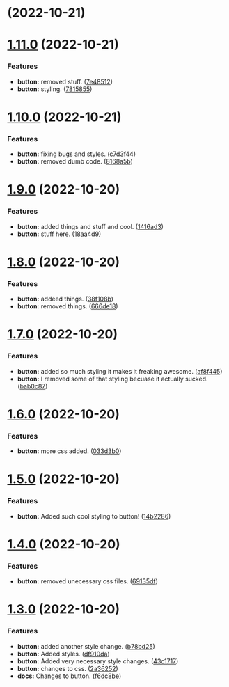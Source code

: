 # [](https://github.com/AAInternal/aileron/compare/v1.11.0...v) (2022-10-21)



# [1.11.0](https://github.com/AAInternal/aileron/compare/v1.10.0...v1.11.0) (2022-10-21)


### Features

* **button:** removed stuff. ([7e48512](https://github.com/AAInternal/aileron/commit/7e48512a9858c20e5a3f11e8362c8fec2e909c13))
* **button:** styling. ([7815855](https://github.com/AAInternal/aileron/commit/78158550e793b5065a2f127b9a3fe756fd1e77ff))



# [1.10.0](https://github.com/AAInternal/aileron/compare/v1.9.0...v1.10.0) (2022-10-21)


### Features

* **button:** fixing bugs and styles. ([c7d3f44](https://github.com/AAInternal/aileron/commit/c7d3f44e5ba6a2e7745f1d7bdfe4b9d71a288a97))
* **button:** removed dumb code. ([8168a5b](https://github.com/AAInternal/aileron/commit/8168a5b029cbe9f3059c5e70e935fac9b5fbab88))



# [1.9.0](https://github.com/AAInternal/aileron/compare/v1.8.0...v1.9.0) (2022-10-20)


### Features

* **button:** added things and stuff and cool. ([1416ad3](https://github.com/AAInternal/aileron/commit/1416ad3931d127007ba605e26a3ac6eb6142eb69))
* **button:** stuff here. ([18aa4d9](https://github.com/AAInternal/aileron/commit/18aa4d91f5f849907c4cbfd30ce326e27640038a))



# [1.8.0](https://github.com/AAInternal/aileron/compare/v1.7.0...v1.8.0) (2022-10-20)


### Features

* **button:** addeed things. ([38f108b](https://github.com/AAInternal/aileron/commit/38f108b562c917f76356f7dd685c8e53d705f8ba))
* **button:** removed things. ([666de18](https://github.com/AAInternal/aileron/commit/666de180cb2d1db3a81f4628f3abc5d94d6a8779))



# [1.7.0](https://github.com/AAInternal/aileron/compare/v1.6.0...v1.7.0) (2022-10-20)


### Features

* **button:** added so much styling it makes it freaking awesome. ([af8f445](https://github.com/AAInternal/aileron/commit/af8f44568b345b14343be3c0631ec321b42670e8))
* **button:** I removed some of that styling becuase it actually sucked. ([bab0c87](https://github.com/AAInternal/aileron/commit/bab0c87ed085e5edd66a38c4c3bed4f0d72d7475))



# [1.6.0](https://github.com/AAInternal/aileron/compare/v1.5.0...v1.6.0) (2022-10-20)


### Features

* **button:** more css added. ([033d3b0](https://github.com/AAInternal/aileron/commit/033d3b05a43122b594204c765efe8f68b31c4b78))



# [1.5.0](https://github.com/AAInternal/aileron/compare/v1.4.0...v1.5.0) (2022-10-20)


### Features

* **button:** Added such cool styling to button! ([14b2286](https://github.com/AAInternal/aileron/commit/14b228607fceb7f3252a782860cb18d0a6bd9e86))



# [1.4.0](https://github.com/AAInternal/aileron/compare/v1.3.0...v1.4.0) (2022-10-20)


### Features

* **button:** removed unecessary css files. ([69135df](https://github.com/AAInternal/aileron/commit/69135df50e30715f9cc82154f922197e6f753a58))



# [1.3.0](https://github.com/AAInternal/aileron/compare/f6dc8befa88ae6feb5dabdacfa7ab99f531ad3e2...v1.3.0) (2022-10-20)


### Features

* **button:** added another style change. ([b78bd25](https://github.com/AAInternal/aileron/commit/b78bd25d7522a86d3c6551f0eb017f83f1eb3b2b))
* **button:** Added styles. ([df910da](https://github.com/AAInternal/aileron/commit/df910da67a350c5ab49d3f0b1e8085e2495d26db))
* **button:** Added very necessary style changes. ([43c1717](https://github.com/AAInternal/aileron/commit/43c171771e522362178a764b7b3bf94b3ed85250))
* **button:** changes to css. ([2a36252](https://github.com/AAInternal/aileron/commit/2a36252090ba2c8328a62d3c94cbaec53f8e960b))
* **docs:** Changes to button. ([f6dc8be](https://github.com/AAInternal/aileron/commit/f6dc8befa88ae6feb5dabdacfa7ab99f531ad3e2))



